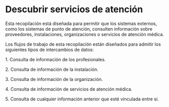 # Descubrir servicios de atención

Esta recopilación está diseñada para permitir que los sistemas externos, como los sistemas de punto de atención, consulten información sobre proveedores, instalaciones, organizaciones o servicios de atención médica.

Los flujos de trabajo de esta recopilación están diseñados para admitir los siguientes tipos de intercambios de datos:

1\.   Consulta de información de los profesionales.

2\.   Consulta de información de la instalación.

3\.   Consulta de información de la organización.

4\.   Consulta de información de servicios de atención médica.

5\.   Consulta de cualquier información anterior que esté vinculada entre sí.

&#x20;
